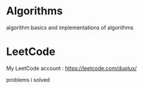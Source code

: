 # Algorithms

algorithm basics and implementations of algorithms

# LeetCode

My LeetCode account : https://leetcode.com/duplux/

problems i solved


